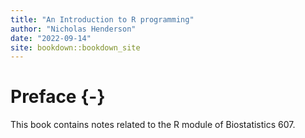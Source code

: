 ```yaml
--- 
title: "An Introduction to R programming"
author: "Nicholas Henderson"
date: "2022-09-14"
site: bookdown::bookdown_site
---
```


# Preface {-}

This book contains notes related to the R module of Biostatistics 607.
